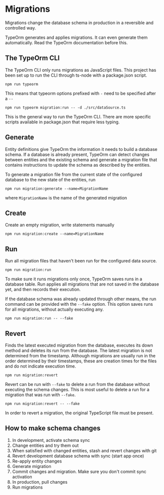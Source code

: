 # Migrations

Migrations change the database schema in production in a reversible and controlled way.

TypeOrm generates and applies migrations. It can even generate them automatically. Read the TypeOrm documentation before this.

## The TypeOrm CLI

The TypeOrm CLI only runs migrations as JavaScript files. This project has been set up to run the CLI through ts-node with a package.json script.

```console
npm run typeorm
```

This means that typeorm options prefixed with `-` need to be specified after a `--`

```console
npm run typeorm migration:run -- -d ./src/dataSource.ts
```

This is the general way to run the TypeOrm CLI. There are more specific scripts available in package.json that require less typing.

## Generate

Entity definitions give TypeOrm the information it needs to build a database schema. If a database is already present, TypeOrm can detect changes between entities and the existing schema and generate a migration file that contains instructions to update the schema as described by the entities.

To generate a migration file from the current state of the configured database to the new state of the entities, run

```console
npm run migration:generate --name=MigrationName
```

where `MigrationName` is the name of the generated migration

## Create

Create an empty migration, write statements manually

```console
npm run migration:create --name=MigrationName
```

## Run

Run all migration files that haven't been run for the configured data source.

```console
npm run migration:run
```

To make sure it runs migrations only once, TypeOrm saves runs in a database table. Run applies all migrations that are not saved in the database yet, and then records their execution.

If the database schema was already updated through other means, the run command can be provided with the `--fake` option. This option saves runs for all migrations, without actually executing any.

```console
npm run migration:run -- --fake
```

## Revert

Finds the latest executed migration from the database, executes its down method and deletes its run from the database. The latest migration is not determined from the timestamp. Although migrations are usually run in the order determined by their timestamps, these are creation times for the files and do not indicate execution time.

```console
npm run migration:revert
```

Revert can be run with `--fake` to delete a run from the database without executing the schema changes. This is most useful to delete a run for a migration that was run with `--fake`.

```console
npm run migration:revert -- --fake
```

In order to revert a migration, the original TypeScript file must be present.

## How to make schema changes

1. In development, activate schema sync
2. Change entities and try them out
3. When satisfied with changed entities, stash and revert changes with git
4. Revert development database schema with sync (start app once)
5. Re-apply entity changes
6. Generate migration
7. Commit changes and migration. Make sure you don't commit sync activation
8. In production, pull changes
9. Run migrations
